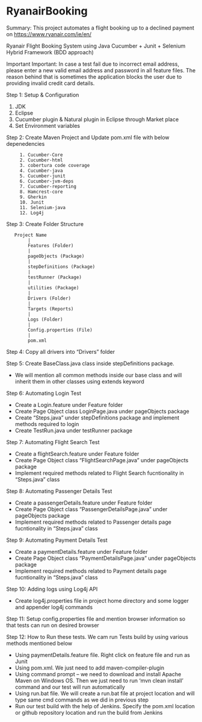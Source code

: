 # RyanairBooking
Summary: This project automates a flight booking up to a declined payment on https://www.ryanair.com/ie/en/

Ryanair Flight Booking System using Java
Cucumber + Junit + Selenium
Hybrid Framework (BDD approach)

Important Important: In case a test fail due to incorrect email address, please enter a new valid email address and password in all feature files. The reason behind that is sometimes the application blocks the user due to providing invalid credit card details. 


Step 1: Setup & Configuration
1.	JDK
2.	Eclipse
3.	Cucumber plugin & Natural plugin in Eclipse through Market place
4.	Set Environment variables
    

Step 2: Create Maven Project and Update pom.xml file with below depenedencies
    
         1. Cucumber-Core
         2. Cucumber-html
         3. cobertura code coverage
         4. Cucumber-java
         5. Cucumber-junit
         6. Cucumber-jvm-deps
         7. Cucumber-reporting
         8. Hamcrest-core
         9. Gherkin
         10. Junit
         11. Selenium-java
         12. Log4j

Step 3: Create Folder Structure
  
       Project Name
            |
            Features (Folder)
            |
            pageObjects (Package)
            |
            stepDefinitions (Package)
            |
            testRunner (Package)
            |
            utilities (Package)
            |
            Drivers (Folder)
            |
            Targets (Reports)
            |
            Logs (Folder)
            |
            Config.properties (File)
            |
            pom.xml
Step 4: Copy all drivers into “Drivers” folder

Step 5: Create BaseClass.java class inside stepDefinitions package.
- We will mention all common methods inside our base class and will inherit them in other classes using extends keyword

Step 6: Automating Login Test
- Create a Login.feature under Feature folder 
- Create Page Object class LoginPage.java under pageObjects package
- Create “Steps.java” under stepDefinitions package and implement  methods required to login
- Create TestRun.java under testRunner package

Step 7: Automating Flight Search Test
- Create a flightSearch.feature under Feature folder 
- Create Page Object class “FlightSearchPage.java” under pageObjects package
- Implement required methods related to Flight Search fucntionality in “Steps.java” class


Step 8: Automating Passenger Details Test
- Create a passengerDetails.feature under Feature folder 
- Create Page Object class “PassengerDetailsPage.java” under pageObjects package
- Implement required methods related to Passenger details page fucntionality in “Steps.java” class

Step 9: Automating Payment Details Test
- Create a paymentDetails.feature under Feature folder 
- Create Page Object class “PaymentDetailsPage.java” under pageObjects package
- Implement required methods related to Payment details page fucntionality in “Steps.java” class

Step 10: Adding logs using Log4j API
- Create log4j.properties file in project home directory and some logger and appender log4j commands

Step 11:  Setup config.properties file and mention browser information so that tests can run on desired browser

Step 12: How to Run these tests. We cam run Tests build by using various methods mentioned below
- Using paymentDetails.feature file. Right click on feature file and run as Junit
- Using pom.xml. We just need to add maven-compiler-plugin
- Using command prompt – we need to download and install Apache Maven on Windows OS. Then we just need to run ‘mvn clean install’ command and our test will run automatically
- Using run.bat file. We will create a run.bat file at project location and will type same cmd commands as we did in previous step
- Run our test build with the help of Jenkins. Specify the pom.xml location or github repository location and run the build from Jenkins

